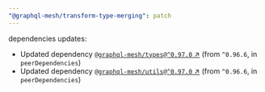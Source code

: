```yaml
---
"@graphql-mesh/transform-type-merging": patch
---
```

dependencies updates:
  - Updated dependency [`@graphql-mesh/types@^0.97.0` ↗︎](https://www.npmjs.com/package/@graphql-mesh/types/v/0.97.0) (from `^0.96.6`, in `peerDependencies`)
  - Updated dependency [`@graphql-mesh/utils@^0.97.0` ↗︎](https://www.npmjs.com/package/@graphql-mesh/utils/v/0.97.0) (from `^0.96.6`, in `peerDependencies`)
